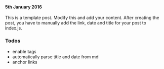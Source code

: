 #### 5th January 2016

This is a template post. Modify this and add your content. After creating the post, you have to manually add the link, date and title for your post to index.js.

### Todos
- enable tags
- automatically parse title and date from md
- anchor links
